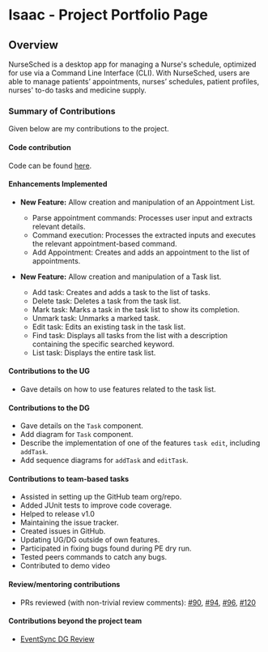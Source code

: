 # Isaac - Project Portfolio Page

## Overview
NurseSched is a desktop app for managing a Nurse's schedule, optimized for use via a Command Line Interface (CLI).
With NurseSched, users are able to manage patients’ appointments, nurses’ schedules, patient profiles, nurses' to-do 
tasks and medicine supply.

### Summary of Contributions
Given below are my contributions to the project.

#### Code contribution
Code can be found [here](https://nus-cs2113-ay2425s2.github.io/tp-dashboard/?search=isaaclks7&breakdown=true&sort=groupTitle%20dsc&sortWithin=title&since=2025-02-21&timeframe=commit&mergegroup=&groupSelect=groupByRepos&checkedFileTypes=docs~functional-code~test-code~other).

#### Enhancements Implemented

- **New Feature:** Allow creation and manipulation of an Appointment List. 

    - Parse appointment commands: Processes user input and extracts relevant details.
    - Command execution: Processes the extracted inputs and executes the relevant appointment-based command.
    - Add Appointment: Creates and adds an appointment to the list of appointments.

- **New Feature:** Allow creation and manipulation of a Task list.

    - Add task: Creates and adds a task to the list of tasks.
    - Delete task: Deletes a task from the task list.
    - Mark task: Marks a task in the task list to show its completion.
    - Unmark task: Unmarks a marked task.
    - Edit task: Edits an existing task in the task list.
    - Find task: Displays all tasks from the list with a description containing the specific searched keyword.
    - List task: Displays the entire task list.
    
#### Contributions to the UG

- Gave details on how to use features related to the task list.

#### Contributions to the DG

- Gave details on the `Task` component.
- Add diagram for `Task` component.
- Describe the implementation of one of the features `task edit`, including `addTask`.
- Add sequence diagrams for `addTask` and `editTask`.

#### Contributions to team-based tasks

- Assisted in setting up the GitHub team org/repo.
- Added JUnit tests to improve code coverage. 
- Helped to release v1.0
- Maintaining the issue tracker.
- Created issues in GitHub.
- Updating UG/DG outside of own features.
- Participated in fixing bugs found during PE dry run.
- Tested peers commands to catch any bugs.
- Contributed to demo video

#### Review/mentoring contributions

- PRs reviewed (with non-trivial review comments): [#90](https://github.com/AY2425S2-CS2113-T11b-3/tp/pull/90), [#94](https://github.com/AY2425S2-CS2113-T11b-3/tp/pull/94), [#96](https://github.com/AY2425S2-CS2113-T11b-3/tp/pull/96), [#120](https://github.com/AY2425S2-CS2113-T11b-3/tp/pull/120)

#### Contributions beyond the project team
* [EventSync DG Review](https://github.com/nus-cs2113-AY2425S2/tp/pull/8)